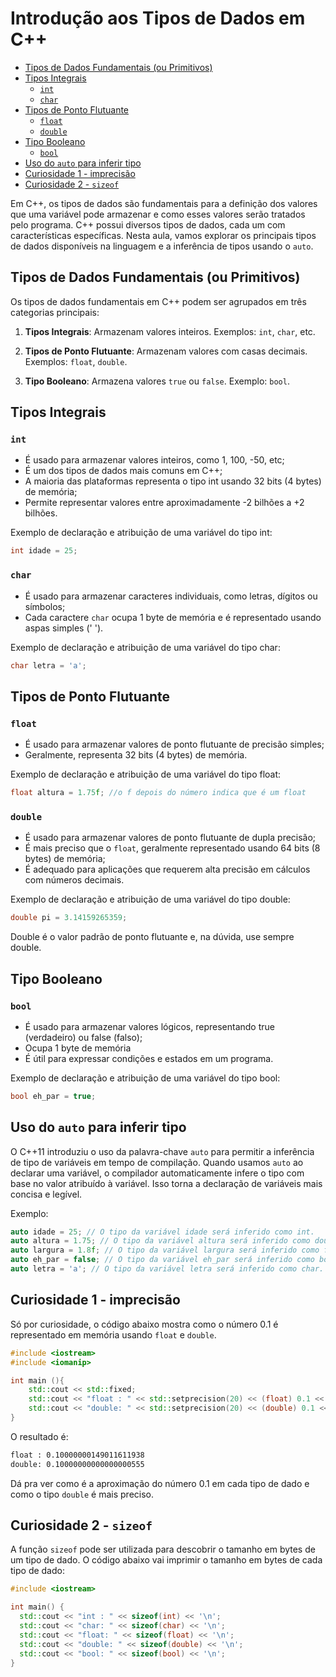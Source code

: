 # Introdução aos Tipos de Dados em C++

<!-- toc -->
- [Tipos de Dados Fundamentais (ou Primitivos)](#tipos-de-dados-fundamentais-ou-primitivos)
- [Tipos Integrais](#tipos-integrais)
  - [`int`](#int)
  - [`char`](#char)
- [Tipos de Ponto Flutuante](#tipos-de-ponto-flutuante)
  - [`float`](#float)
  - [`double`](#double)
- [Tipo Booleano](#tipo-booleano)
  - [`bool`](#bool)
- [Uso do `auto` para inferir tipo](#uso-do-auto-para-inferir-tipo)
- [Curiosidade 1 - imprecisão](#curiosidade-1---imprecisão)
- [Curiosidade 2 - `sizeof`](#curiosidade-2---sizeof)
<!-- toc -->

Em C++, os tipos de dados são fundamentais para a definição dos valores que uma variável pode armazenar e como esses valores serão tratados pelo programa. C++ possui diversos tipos de dados, cada um com características específicas. Nesta aula, vamos explorar os principais tipos de dados disponíveis na linguagem e a inferência de tipos usando o `auto`.

## Tipos de Dados Fundamentais (ou Primitivos)

Os tipos de dados fundamentais em C++ podem ser agrupados em três categorias principais:

1. **Tipos Integrais**: Armazenam valores inteiros. Exemplos: `int`, `char`, etc.

2. **Tipos de Ponto Flutuante**: Armazenam valores com casas decimais. Exemplos: `float`, `double`.

3. **Tipo Booleano**: Armazena valores `true` ou `false`. Exemplo: `bool`.

## Tipos Integrais

### `int`

- É usado para armazenar valores inteiros, como 1, 100, -50, etc;
- É um dos tipos de dados mais comuns em C++;
- A maioria das plataformas representa o tipo int usando 32 bits (4 bytes) de memória;
- Permite representar valores entre aproximadamente -2 bilhões a +2 bilhões.

Exemplo de declaração e atribuição de uma variável do tipo int:

```c++
int idade = 25;
```

### `char`

- É usado para armazenar caracteres individuais, como letras, dígitos ou símbolos;
- Cada caractere `char` ocupa 1 byte de memória e é representado usando aspas simples (' ').

Exemplo de declaração e atribuição de uma variável do tipo char:

```c++
char letra = 'a';
```

## Tipos de Ponto Flutuante

### `float`

- É usado para armazenar valores de ponto flutuante de precisão simples;
- Geralmente, representa 32 bits (4 bytes) de memória.

Exemplo de declaração e atribuição de uma variável do tipo float:

```cpp
float altura = 1.75f; //o f depois do número indica que é um float
```

### `double`

- É usado para armazenar valores de ponto flutuante de dupla precisão;
- É mais preciso que o `float`, geralmente representado usando 64 bits (8 bytes) de memória;
- É adequado para aplicações que requerem alta precisão em cálculos com números decimais.

Exemplo de declaração e atribuição de uma variável do tipo double:

```cpp
double pi = 3.14159265359;
```

Double é o valor padrão de ponto flutuante e, na dúvida, use sempre double.

## Tipo Booleano

### `bool`

- É usado para armazenar valores lógicos, representando true (verdadeiro) ou false (falso);
- Ocupa 1 byte de memória
- É útil para expressar condições e estados em um programa.

Exemplo de declaração e atribuição de uma variável do tipo bool:

```c++
bool eh_par = true;
```

## Uso do `auto` para inferir tipo

O C++11 introduziu o uso da palavra-chave `auto` para permitir a inferência de tipo de variáveis em tempo de compilação. Quando usamos `auto` ao declarar uma variável, o compilador automaticamente infere o tipo com base no valor atribuído à variável. Isso torna a declaração de variáveis mais concisa e legível.

Exemplo:

```c++
auto idade = 25; // O tipo da variável idade será inferido como int.
auto altura = 1.75; // O tipo da variável altura será inferido como double.
auto largura = 1.8f; // O tipo da variável largura será inferido como float.
auto eh_par = false; // O tipo da variável eh_par será inferido como bool.
auto letra = 'a'; // O tipo da variável letra será inferido como char.
```

## Curiosidade 1 - imprecisão

Só por curiosidade, o código abaixo mostra como o número 0.1 é representado em memória usando `float` e `double`.

```cpp
#include <iostream>
#include <iomanip>

int main (){
    std::cout << std::fixed;
    std::cout << "float : " << std::setprecision(20) << (float) 0.1 << '\n';
    std::cout << "double: " << std::setprecision(20) << (double) 0.1 << '\n';
}
```

O resultado é:

```txt
float : 0.10000000149011611938
double: 0.10000000000000000555
```

Dá pra ver como é a aproximação do número 0.1 em cada tipo de dado e como o tipo `double` é mais preciso.

## Curiosidade 2 - `sizeof`

A função `sizeof` pode ser utilizada para descobrir o tamanho em bytes de um tipo de dado. O código abaixo vai imprimir o tamanho em bytes de cada tipo de dado:

```cpp
#include <iostream>

int main() {
  std::cout << "int : " << sizeof(int) << '\n';
  std::cout << "char: " << sizeof(char) << '\n';
  std::cout << "float: " << sizeof(float) << '\n';
  std::cout << "double: " << sizeof(double) << '\n';
  std::cout << "bool: " << sizeof(bool) << '\n';
}
```

